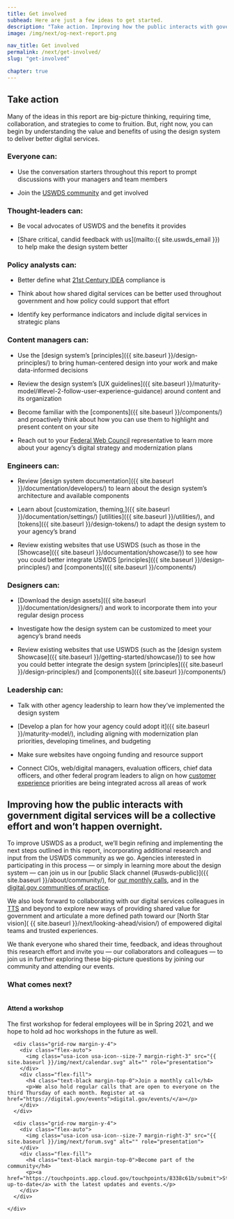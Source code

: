 ```yaml
---
title: Get involved
subhead: Here are just a few ideas to get started.
description: "Take action. Improving how the public interacts with government digital services will be a collective effort and won’t happen overnight."
image: /img/next/og-next-report.png

nav_title: Get involved
permalink: /next/get-involved/
slug: "get-involved"

chapter: true
---
```


<section class="next-section">
  <div class="grid-container">
    <div class="grid-row">
       <h2 class="grid-col-12 tablet:grid-col-8 desktop:grid-col-12 margin-top-0 tablet:margin-x-auto desktop:margin-x-0">Take action</h2>
    </div>
    <div class="grid-row">
      <div class="grid-col-12 tablet:grid-col-8 tablet:margin-x-auto desktop:margin-x-0 next-section-prose">
        <p>Many of the ideas in this report are big-picture thinking, requiring time, collaboration, and strategies to come to fruition. But, right now, you can begin by understanding the value and benefits of using the design system to deliver better digital services.</p>
      </div>
    </div>
    <div class="grid-row">
<div class="grid-col-12 tablet:grid-col-8 tablet:margin-x-auto desktop:margin-x-0 desktop:grid-col-6 desktop:padding-right-205" markdown="1">

### Everyone can:

- Use the conversation starters throughout this report to prompt discussions with your managers and team members

- Join the [USWDS community](https://docs.google.com/forms/d/e/1FAIpQLSfFoLTRV00g1iIEZv404wJ0BRwNc6CPKbyXMCeXLjDKDv9g4Q/viewform) and get involved

### Thought-leaders can:

- Be vocal advocates of USWDS and the benefits it provides

- [Share critical, candid feedback with us](mailto:{{ site.uswds_email }}) to help make the design system better

### Policy analysts can:

- Better define what [21st Century IDEA](https://digital.gov/resources/21st-century-integrated-digital-experience-act/) compliance is

- Think about how shared digital services can be better used throughout government and how policy could support that effort

- Identify key performance indicators and include digital services in strategic plans

### Content managers can:

- Use the [design system’s [principles]({{ site.baseurl }}/design-principles/) to bring human-centered design into your work and make data-informed decisions

- Review the design system’s [UX guidelines]({{ site.baseurl }}/maturity-model/#level-2-follow-user-experience-guidance) around content and its organization

- Become familiar with the [components]({{ site.baseurl }}/components/) and proactively think about how you can use them to highlight and present content on your site

- Reach out to your [Federal Web Council](https://digital.gov/resources/federal-web-council/) representative to learn more about your agency’s digital strategy and modernization plans

</div>
<div class="grid-col-12 tablet:grid-col-8 tablet:margin-x-auto desktop:margin-x-0 desktop:grid-col-6 desktop:padding-left-205" markdown="1">


### Engineers can:

- Review [design system documentation]({{ site.baseurl }}/documentation/developers/) to learn about the design system’s architecture and available components

- Learn about [customization, theming,]({{ site.baseurl }}/documentation/settings/) [utilities]({{ site.baseurl }}/utilities/), and [tokens]({{ site.baseurl }}/design-tokens/) to adapt the design system to your agency’s brand

- Review existing websites that use USWDS (such as those in the [Showcase]({{ site.baseurl }}/documentation/showcase/)) to see how you could better integrate USWDS [principles]({{ site.baseurl }}/design-principles/) and [components]({{ site.baseurl }}/components/)

### Designers can:

- [Download the design assets]({{ site.baseurl }}/documentation/designers/) and work to incorporate them into your regular design process

- Investigate how the design system can be customized to meet your agency’s brand needs

- Review existing websites that use USWDS (such as the [design system Showcase]({{ site.baseurl }}/getting-started/showcase/)) to see how you could better integrate the design system [principles]({{ site.baseurl }}/design-principles/) and [components]({{ site.baseurl }}/components/)

### Leadership can:

- Talk with other agency leadership to learn how they’ve implemented the design system

- [Develop a plan for how your agency could adopt it]({{ site.baseurl }}/maturity-model/), including aligning with modernization plan priorities, developing timelines, and budgeting

- Make sure websites have ongoing funding and resource support

- Connect CIOs, web/digital managers, evaluation officers, chief data officers, and other federal program leaders to align on how [customer experience](https://www.performance.gov/cx/) priorities are being integrated across all areas of work

</div>
    </div>
  </div>
</section>
<section class="next-section">
  <div class="grid-container">
    <div class="grid-row">
      <h2 class="grid-col-12 tablet:grid-col-8 desktop:grid-col-12 margin-top-0 tablet:margin-x-auto desktop:margin-x-0">Improving how the public interacts with government digital services will be a collective effort and won’t happen overnight.</h2>
    </div>
    <div class="grid-row">
      <div class="grid-col-12 tablet:grid-col-8 tablet:margin-x-auto margin-top-4 desktop:margin-x-0 next-section-prose" markdown="1">

To improve USWDS as a product, we’ll begin refining and implementing the next steps outlined in this report, incorporating additional research and input from the USWDS community as we go. Agencies interested in participating in this process — or simply in learning more about the design system — can join us in our [public Slack channel (#uswds-public)]({{ site.baseurl }}/about/community/), for [our monthly calls](https://digital.gov/events/), and in the [digital.gov communities of practice](https://digital.gov/communities/).

We also look forward to collaborating with our digital services colleagues in [TTS](https://www.gsa.gov/about-us/organization/federal-acquisition-service/technology-transformation-services) and beyond to explore new ways of providing shared value for government and articulate a more defined path toward our [North Star vision]( {{ site.baseurl }}/next/looking-ahead/vision/) of empowered digital teams and trusted experiences.

We thank everyone who shared their time, feedback, and ideas throughout this research effort and invite you — our collaborators and colleagues — to join us in further exploring these big-picture questions by joining our community and attending our events.

### What comes next?
</div>
  </div>
  <div class="grid-row">
    <div class="grid-col-12 tablet:grid-col-8 tablet:margin-x-auto desktop:margin-x-0">
      <div class="grid-row margin-y-4">
        <div class="flex-auto">
          <img class="usa-icon usa-icon--size-7 margin-right-3" src="{{ site.baseurl }}/img/next/group.svg" alt="" role="presentation">
        </div>
        <div class="flex-fill">
          <h4 class="text-black margin-top-0">Attend a workshop</h4>
          <p>The first workshop for federal employees will be in Spring 2021, and we hope to hold ad hoc workshops in the future as well.</p>
        </div>
      </div>

      <div class="grid-row margin-y-4">
        <div class="flex-auto">
          <img class="usa-icon usa-icon--size-7 margin-right-3" src="{{ site.baseurl }}/img/next/calendar.svg" alt="" role="presentation">
        </div>
        <div class="flex-fill">
          <h4 class="text-black margin-top-0">Join a monthly call</h4>
          <p>We also hold regular calls that are open to everyone on the third Thursday of each month. Register at <a href="https://digital.gov/events">digital.gov/events/</a></p>
        </div>
      </div>

      <div class="grid-row margin-y-4">
        <div class="flex-auto">
          <img class="usa-icon usa-icon--size-7 margin-right-3" src="{{ site.baseurl }}/img/next/forum.svg" alt="" role="presentation">
        </div>
        <div class="flex-fill">
          <h4 class="text-black margin-top-0">Become part of the community</h4>
          <p><a href="https://touchpoints.app.cloud.gov/touchpoints/8338c61b/submit">Stay up-to-date</a> with the latest updates and events.</p>
        </div>
      </div>

    </div>
  </div>
</div>
</section>
